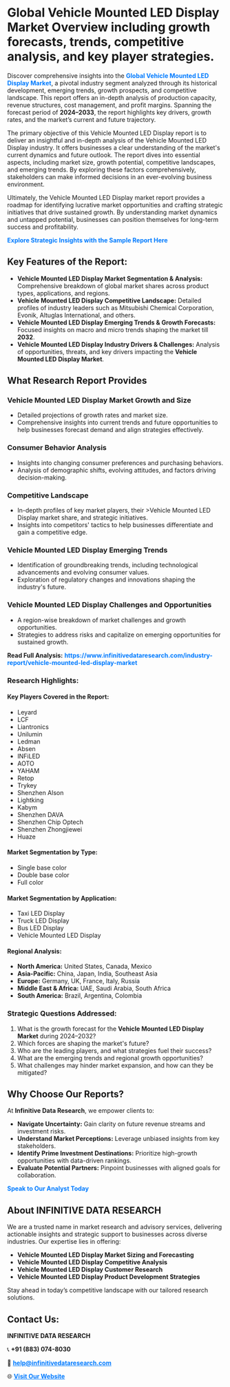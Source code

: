 <h1>Global Vehicle Mounted LED Display Market Overview including growth forecasts, trends, competitive analysis, and key player strategies.</h1>
<p>
Discover comprehensive insights into the 
<a href="https://www.infinitivedataresearch.com/industry-report/vehicle-mounted-led-display-market" rel="dofollow" style="color: #007BFF; text-decoration: none;"><strong>Global Vehicle Mounted LED Display Market</strong></a>, a pivotal industry segment analyzed through its historical development, emerging trends, growth prospects, and competitive landscape. This report offers an in-depth analysis of production capacity, revenue structures, cost management, and profit margins. Spanning the forecast period of <strong>2024–2033</strong>, the report highlights key drivers, growth rates, and the market’s current and future trajectory.
</p>
<p>
The primary objective of this Vehicle Mounted LED Display report is to deliver an insightful and in-depth analysis of the Vehicle Mounted LED Display industry. It offers businesses a clear understanding of the market's current dynamics and future outlook. The report dives into essential aspects, including market size, growth potential, competitive landscapes, and emerging trends. By exploring these factors comprehensively, stakeholders can make informed decisions in an ever-evolving business environment.
</p>
<p>
Ultimately, the Vehicle Mounted LED Display market report provides a roadmap for identifying lucrative market opportunities and crafting strategic initiatives that drive sustained growth. By understanding market dynamics and untapped potential, businesses can position themselves for long-term success and profitability.
</p>
<p>
<a href="https://www.infinitivedataresearch.com/request-sample/reportId=112122" style="color: #007BFF; text-decoration: none;"><strong>Explore Strategic Insights with the Sample Report Here</strong></a>
</p>

<h2>Key Features of the Report:</h2>
<ul>
<li><strong>Vehicle Mounted LED Display Market Segmentation & Analysis:</strong> Comprehensive breakdown of global market shares across product types, applications, and regions.</li>
<li><strong>Vehicle Mounted LED Display Competitive Landscape:</strong> Detailed profiles of industry leaders such as Mitsubishi Chemical Corporation, Evonik, Altuglas International, and others.</li>
<li><strong>Vehicle Mounted LED Display Emerging Trends & Growth Forecasts:</strong> Focused insights on macro and micro trends shaping the market till <strong>2032</strong>.</li>
<li><strong>Vehicle Mounted LED Display Industry Drivers & Challenges:</strong> Analysis of opportunities, threats, and key drivers impacting the <strong>Vehicle Mounted LED Display Market</strong>.</li>
</ul>

<h2>What Research Report Provides</h2>
<h3>Vehicle Mounted LED Display Market Growth and Size</h3>
<ul>
<li>Detailed projections of growth rates and market size.</li>
<li>Comprehensive insights into current trends and future opportunities to help businesses forecast demand and align strategies effectively.</li>
</ul>

<h3>Consumer Behavior Analysis</h3>
<ul>
<li>Insights into changing consumer preferences and purchasing behaviors.</li>
<li>Analysis of demographic shifts, evolving attitudes, and factors driving decision-making.</li>
</ul>

<h3>Competitive Landscape</h3>
<ul>
<li>In-depth profiles of key market players, their >Vehicle Mounted LED Display market share, and strategic initiatives.</li>
<li>Insights into competitors' tactics to help businesses differentiate and gain a competitive edge.</li>
</ul>

<h3>Vehicle Mounted LED Display Emerging Trends</h3>
<ul>
<li>Identification of groundbreaking trends, including technological advancements and evolving consumer values.</li>
<li>Exploration of regulatory changes and innovations shaping the industry's future.</li>
</ul>

<h3>Vehicle Mounted LED Display Challenges and Opportunities</h3>
<ul>
<li>A region-wise breakdown of market challenges and growth opportunities.</li>
<li>Strategies to address risks and capitalize on emerging opportunities for sustained growth.</li>
</ul>
<p><strong>Read Full Analysis:</strong> <a href="https://www.infinitivedataresearch.com/industry-report/vehicle-mounted-led-display-market" rel="dofollow" style="color: #007BFF; text-decoration: none;"><strong>https://www.infinitivedataresearch.com/industry-report/vehicle-mounted-led-display-market</strong></a></p>
<h3>Research Highlights:</h3>
<h4>Key Players Covered in the Report:</h4>
<ul><li>Leyard</li><li>LCF</li><li>Liantronics</li><li>Unilumin</li><li>Ledman</li><li>Absen</li><li>INFiLED</li><li>AOTO</li><li>YAHAM</li><li>Retop</li><li>Trykey</li><li>Shenzhen Alson</li><li>Lightking</li><li>Kabym</li><li>Shenzhen DAVA</li><li>Shenzhen Chip Optech</li><li>Shenzhen Zhongjiewei</li><li>Huaze</li></ul>
<h4>Market Segmentation by Type:</h4>
<ul><li>Single base color</li><li>Double base color</li><li>Full color</li></ul>
<h4>Market Segmentation by Application:</h4>
<ul><li>Taxi LED Display</li><li>Truck LED Display</li><li>Bus LED Display</li><li>Vehicle Mounted LED Display</li></ul>

<h4>Regional Analysis:</h4>
<ul>
<li><strong>North America:</strong> United States, Canada, Mexico</li>
<li><strong>Asia-Pacific:</strong> China, Japan, India, Southeast Asia</li>
<li><strong>Europe:</strong> Germany, UK, France, Italy, Russia</li>
<li><strong>Middle East & Africa:</strong> UAE, Saudi Arabia, South Africa</li>
<li><strong>South America:</strong> Brazil, Argentina, Colombia</li>
</ul>

<h3>Strategic Questions Addressed:</h3>
<ol>
<li>What is the growth forecast for the <strong>Vehicle Mounted LED Display Market</strong> during 2024–2032?</li>
<li>Which forces are shaping the market's future?</li>
<li>Who are the leading players, and what strategies fuel their success?</li>
<li>What are the emerging trends and regional growth opportunities?</li>
<li>What challenges may hinder market expansion, and how can they be mitigated?</li>
</ol>

<h2>Why Choose Our Reports?</h2>
<p>At <strong>Infinitive Data Research</strong>, we empower clients to:</p>
<ul>
<li><strong>Navigate Uncertainty:</strong> Gain clarity on future revenue streams and investment risks.</li>
<li><strong>Understand Market Perceptions:</strong> Leverage unbiased insights from key stakeholders.</li>
<li><strong>Identify Prime Investment Destinations:</strong> Prioritize high-growth opportunities with data-driven rankings.</li>
<li><strong>Evaluate Potential Partners:</strong> Pinpoint businesses with aligned goals for collaboration.</li>
</ul>
<p><a href="https://www.infinitivedataresearch.com/industry-report/vehicle-mounted-led-display-market" rel="dofollow" style="color: #007BFF; text-decoration: none;"><strong>Speak to Our Analyst Today</strong></a></p>

<h2>About INFINITIVE DATA RESEARCH</h2>
<p>We are a trusted name in market research and advisory services, delivering actionable insights and strategic support to businesses across diverse industries. Our expertise lies in offering:</p>
<ul>
<li><strong>Vehicle Mounted LED Display Market Sizing and Forecasting</strong></li>
<li><strong>Vehicle Mounted LED Display Competitive Analysis</strong></li>
<li><strong>Vehicle Mounted LED Display Customer Research</strong></li>
<li><strong>Vehicle Mounted LED Display Product Development Strategies</strong></li>
</ul>
<p>Stay ahead in today’s competitive landscape with our tailored research solutions.</p>

<h2>Contact Us:</h2>
<p><strong>INFINITIVE DATA RESEARCH</strong></p>
<p>📞 <strong>+91 (883) 074-8030</strong></p>
<p>📧 <strong><a href="mailto:help@infinitivedataresearch.com" style="color: #007BFF;">help@infinitivedataresearch.com</a></strong></p>
<p>🌐 <strong><a href="https://www.infinitivedataresearch.com" rel="dofollow" style="color: #007BFF;">Visit Our Website</a></strong></p>